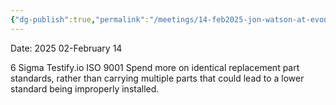 ```yaml
---
{"dg-publish":true,"permalink":"/meetings/14-feb2025-jon-watson-at-evonik/","noteIcon":"","created":"2025-02-14T17:38:33.107-06:00"}
---
```


Date: 2025 02-February 14

6 Sigma
Testify.io
ISO 9001
Spend more on identical replacement part standards, rather than carrying multiple parts that could lead to a lower standard being improperly installed.